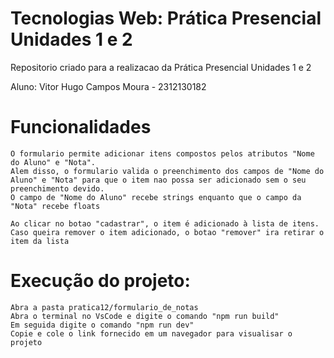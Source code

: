 # Tecnologias Web: Prática Presencial Unidades 1 e 2

Repositorio criado para a realizacao da Prática Presencial Unidades 1 e 2

Aluno: Vitor Hugo Campos Moura - 2312130182

# Funcionalidades

    O formulario permite adicionar itens compostos pelos atributos "Nome do Aluno" e "Nota".
    Alem disso, o formulario valida o preenchimento dos campos de "Nome do Aluno" e "Nota" para que o item nao possa ser adicionado sem o seu preenchimento devido.
    O campo de "Nome do Aluno" recebe strings enquanto que o campo da "Nota" recebe floats

    Ao clicar no botao "cadastrar", o item é adicionado à lista de itens.
    Caso queira remover o item adicionado, o botao "remover" ira retirar o item da lista

# Execução do projeto:

    Abra a pasta pratica12/formulario_de_notas
    Abra o terminal no VsCode e digite o comando "npm run build"
    Em seguida digite o comando "npm run dev"
    Copie e cole o link fornecido em um navegador para visualisar o projeto
